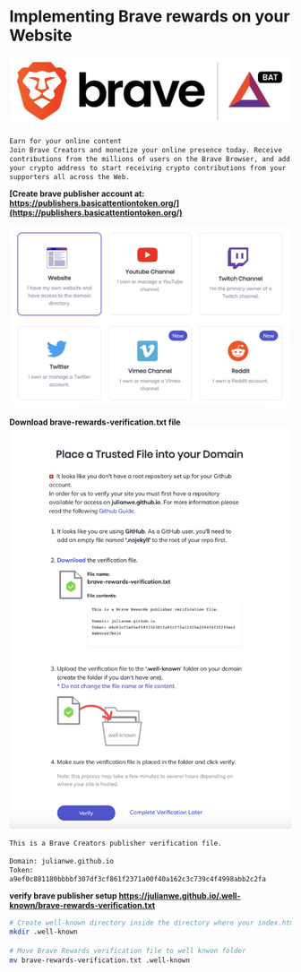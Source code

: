 # Implementing Brave rewards on your Website

![](../../bat/files/images/brave.jpg)

```text
Earn for your online content
Join Brave Creators and monetize your online presence today. Receive contributions from the millions of users on the Brave Browser, and add your crypto address to start receiving crypto contributions from your supporters all across the Web.
```

**[Create brave publisher account at: https://publishers.basicattentiontoken.org/](https://publishers.basicattentiontoken.org/)**

![](../../bat/files/images/brave1.jpg)

**Download brave-rewards-verification.txt file**
![](../../bat/files/images/brave2.jpg)

```text
This is a Brave Creators publisher verification file.

Domain: julianwe.github.io
Token: a9ef0c881180bbbbf307df3cf861f2371a00f40a162c3c739c4f4998abb2c2fa
```

**verify brave publisher setup https://julianwe.github.io/.well-known/brave-rewards-verification.txt**
```sh
# Create well-known directory inside the directory where your index.html file resides
mkdir .well-known

# Move Brave Rewards verification file to well knwon folder
mv brave-rewards-verification.txt .well-known
```


